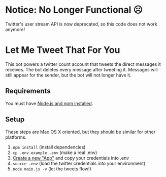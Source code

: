 # Notice: No Longer Functional ☹️

Twitter's user stream API is now deprecated, so this code does not work anymore!

# Let Me Tweet That For You
This bot powers a twitter count account that tweets the direct messages it receives. The bot deletes every message after tweeting it. Messages will still appear for the sender, but the bot will not longer have it.

## Requirements
You must have [Node.js and npm installed](http://nodejs.org/).

## Setup
These steps are Mac OS X oriented, but they should be similar for other platforms.

1. ```npm install``` (install dependencies)
2. ```cp .env.example .env``` (make a real .env)
3. [Create a new "App"](https://apps.twitter.com/) and copy your credentials into .env
3. ```source .env``` (load the twitter credentials into your environment)
4. ```node main.js -v``` (let the tweets flow!)
